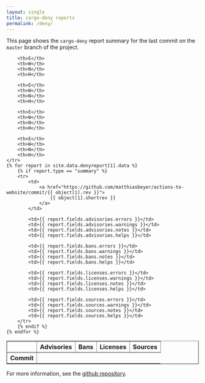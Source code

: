 ```yaml
---
layout: single
title: cargo-deny reports
permalink: /deny/
---
```


This page shows the `cargo-deny` report summary for the last commit
on the `master` branch of the project.

<table border="1">
    <tr>
        <th></th>
        <th colspan="4">Advisories</th>
        <th colspan="4">Bans</th>
        <th colspan="4">Licenses</th>
        <th colspan="4">Sources</th>
    </tr>
    <tr>
        <th>Commit</th>

        <th>E</th>
        <th>W</th>
        <th>N</th>
        <th>H</th>

        <th>E</th>
        <th>W</th>
        <th>N</th>
        <th>H</th>

        <th>E</th>
        <th>W</th>
        <th>N</th>
        <th>H</th>

        <th>E</th>
        <th>W</th>
        <th>N</th>
        <th>H</th>
    </tr>
    {% for report in site.data.denyreport[1].data %}
        {% if report.type == "summary" %}
        <tr>
            <td>
                <a href="https://github.com/matthiasbeyer/actions-to-website/commit/{{ object[1].rev }}">
                    {{ object[1].shortrev }}
                </a>
            </td>

            <td>{{ report.fields.advisories.errors }}</td>
            <td>{{ report.fields.advisories.warnings }}</td>
            <td>{{ report.fields.advisories.notes }}</td>
            <td>{{ report.fields.advisories.helps }}</td>

            <td>{{ report.fields.bans.errors }}</td>
            <td>{{ report.fields.bans.warnings }}</td>
            <td>{{ report.fields.bans.notes }}</td>
            <td>{{ report.fields.bans.helps }}</td>

            <td>{{ report.fields.licenses.errors }}</td>
            <td>{{ report.fields.licenses.warnings }}</td>
            <td>{{ report.fields.licenses.notes }}</td>
            <td>{{ report.fields.licenses.helps }}</td>

            <td>{{ report.fields.sources.errors }}</td>
            <td>{{ report.fields.sources.warnings }}</td>
            <td>{{ report.fields.sources.notes }}</td>
            <td>{{ report.fields.sources.helps }}</td>
        </tr>
        {% endif %}
    {% endfor %}
</table>

For more information, see the
[github repository](https://github.com/matthiasbeyer/actions-to-website).
